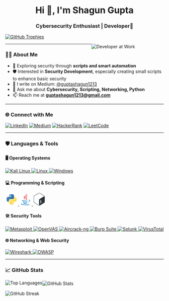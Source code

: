 <h1 align="center">Hi 👋, I'm Shagun Gupta</h1>
<h3 align="center"> Cybersecurity Enthusiast | Developer🔐</h3>

<p align="left">
  <a href="https://github.com/ryo-ma/github-profile-trophy" target="_blank">
    <img 
      src="https://github-profile-trophy.vercel.app/?username=shagun12gupta&theme=gruvbox&no-frame=true&margin-w=10&margin-h=10" 
      alt="GitHub Trophies" 
      />
  </a>
</p>


<img align="right" alt="Developer at Work" width="230" src="https://cdn.dribbble.com/users/1059583/screenshots/4171367/coding-freak.gif">

---

### 👨‍💻 About Me

- 🔐 Exploring security through **scripts and smart automation**
- 🛡️ Interested in **Security Development**, especially creating small scripts to enhance basic security
- 📝 I write on Medium: [@guptashagun1213](https://medium.com/@guptashagun1213)
- 💬 Ask me about **Cybersecurity, Scripting, Networking, Python**
- 📫 Reach me at **guptashagun1213@gmail.com**

---

### 🌐 Connect with Me

[![LinkedIn](https://img.shields.io/badge/LinkedIn-blue?style=flat&logo=linkedin)](https://linkedin.com/in/shagun-gupta-85163a221)
[![Medium](https://img.shields.io/badge/Medium-000000?style=flat&logo=medium)](https://medium.com/@guptashagun1213)
[![HackerRank](https://img.shields.io/badge/HackerRank-2EC866?style=flat&logo=hackerrank)](https://www.hackerrank.com/guptashagun1213)
[![LeetCode](https://img.shields.io/badge/LeetCode-FFA116?style=flat&logo=leetcode)](https://www.leetcode.com/guptashagun1213)

---
### 🛡️ Languages & Tools

#### 🖥️ Operating Systems  
<a href="https://www.kali.org" target="_blank" rel="noreferrer">
  <img src="https://www.pinclipart.com/picdir/big/107-1077742_kali-linux-kali-linux-logo-png-clipart.png" alt="Kali Linux" width="40" height="40"/>
</a>
<a href="https://www.linux.org" target="_blank" rel="noreferrer">
  <img src="https://upload.wikimedia.org/wikipedia/commons/3/35/Tux.svg" alt="Linux" width="40" height="40"/>
</a>
<a href="https://www.microsoft.com/windows" target="_blank" rel="noreferrer">
  <img src="https://upload.wikimedia.org/wikipedia/commons/5/5f/Windows_logo_-_2021.svg" alt="Windows" width="40" height="40"/>
</a>

#### 💻 Programming & Scripting  
<a href="https://www.python.org" target="_blank" rel="noreferrer"> 
  <img src="https://raw.githubusercontent.com/devicons/devicon/master/icons/python/python-original.svg" alt="Python" width="40" height="40"/> 
</a> 
<a href="https://www.java.com" target="_blank" rel="noreferrer"> 
  <img src="https://raw.githubusercontent.com/devicons/devicon/master/icons/java/java-original.svg" alt="Java" width="40" height="40"/> 
</a> 
<a href="https://www.gnu.org/software/bash/" target="_blank" rel="noreferrer"> 
  <img src="https://raw.githubusercontent.com/devicons/devicon/master/icons/bash/bash-original.svg" alt="Bash" width="40" height="40"/> 
</a>

#### 🛠️ Security Tools  
<a href="https://www.metasploit.com" target="_blank" rel="noreferrer">
  <img src="https://imgs.search.brave.com/R4mzoUiB32vS-d3Z5GKUngp9nUA4uXtiqjSepzms2HY/rs:fit:860:0:0:0/g:ce/aHR0cHM6Ly9iYW5uZXIyLmNsZWFucG5nLmNvbS8yMDE4MDMyOC9odncvYXZpemR2b2E4LndlYnA" alt="Metasploit" width="40" height="40" />
</a>
<a href="https://www.openvas.org" target="_blank" rel="noreferrer">
  <img src="https://imgs.search.brave.com/PuMcFGI2aznAnF0W5sFxYIWN_rP3W9fasWO0zH4_fG8/rs:fit:860:0:0:0/g:ce/aHR0cHM6Ly9yaHluby5pby9ibG9ncy93cC1jb250ZW50L3VwbG9hZHMvMjAyMS8wNS9vcGVudmFzLXRodW1iLXVhaS0yNTh4MjgyLnBuZw" alt="OpenVAS" width="40" height="40" />
</a>
<a href="https://www.aircrack-ng.org" target="_blank" rel="noreferrer">
  <img src="https://imgs.search.brave.com/YUtziMnrmB5YKRzF_j4LPVb0KAV78xILTqQMkUTdEGU/rs:fit:860:0:0:0/g:ce/aHR0cHM6Ly93d3cuYWlyY3JhY2stbmcub3JnL3Jlc291cmNlcy9haXJjcmFjay1uZy1uZXctbG9nby5qcGc" alt="Aircrack-ng" width="40" height="40" />
</a>
<a href="https://portswigger.net/burp" target="_blank" rel="noreferrer">
  <img src="https://cdn.simpleicons.org/portswigger" alt="Burp Suite" width="40" height="40"/>
</a>
<a href="https://www.splunk.com" target="_blank" rel="noreferrer">
  <img src="https://imgs.search.brave.com/WQaBXmx4rzwLpwaWWjUWCmnYlBG-KTuuYyoB3W-iEIs/rs:fit:860:0:0:0/g:ce/aHR0cHM6Ly9tYWluc3RheWNvbXBhbnkuY29tL3dwLWNvbnRlbnQvdXBsb2Fkcy8yMDI0LzAxL1NwbHVuay1sb2dvLnBuZw" alt="Splunk" width="40" height="40"/>
</a>
<a href="https://www.virustotal.com" target="_blank" rel="noreferrer">
  <img src="https://imgs.search.brave.com/UHtB8TgRMglnWnJfsjXtwC5YrK2BWy4muHbGxYckwrc/rs:fit:860:0:0:0/g:ce/aHR0cHM6Ly9jZG4ud29ybGR2ZWN0b3Jsb2dvLmNvbS9sb2dvcy92aXJ1c3RvdGFsLTEuc3Zn" alt="VirusTotal" width="40" height="40"/>
</a>

#### 🌐 Networking & Web Security  
<a href="https://www.wireshark.org" target="_blank" rel="noreferrer">
  <img src="https://www.kali.org/tools/wireshark/images/wireshark-logo.svg" alt="Wireshark" width="40" height="40"/>
</a>
<a href="https://owasp.org/www-project-top-ten/" target="_blank" rel="noreferrer">
  <img src="https://upload.wikimedia.org/wikipedia/commons/2/27/OWASP_Logo.svg" alt="OWASP" width="40" height="40"/>
</a>

---

### 📈 GitHub Stats

<p>
  <img align="left" src="https://github-readme-stats.vercel.app/api/top-langs/?username=shagun12gupta&layout=compact" alt="Top Languages" />
</p>

<p>
  <img align="center" src="https://github-readme-stats.vercel.app/api?username=shagun12gupta&show_icons=true" alt="GitHub Stats" />
</p>

<p>
  <img align="center" src="https://github-readme-streak-stats.herokuapp.com/?user=shagun12gupta" alt="GitHub Streak" />
</p>
